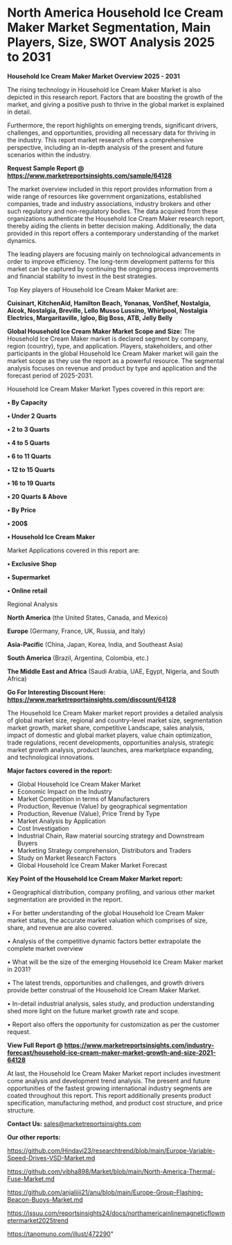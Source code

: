# North America Household Ice Cream Maker Market Segmentation, Main Players, Size, SWOT Analysis 2025 to 2031

<Strong> Household Ice Cream Maker Market Overview 2025 - 2031</strong>

The rising technology in Household Ice Cream Maker Market is also depicted in this research report. Factors that are boosting the growth of the market, and giving a positive push to thrive in the global market is explained in detail.

Furthermore, the report highlights on emerging trends, significant drivers, challenges, and opportunities, providing all necessary data for thriving in the industry. This report market research offers a comprehensive perspective, including an in-depth analysis of the present and future scenarios within the industry.

<strong>Request Sample Report @ <a href=https://www.marketreportsinsights.com/sample/64128>https://www.marketreportsinsights.com/sample/64128</a></strong>

The market overview included in this report provides information from a wide range of resources like government organizations, established companies, trade and industry associations, industry brokers and other such regulatory and non-regulatory bodies. The data acquired from these organizations authenticate the Household Ice Cream Maker research report, thereby aiding the clients in better decision making. Additionally, the data provided in this report offers a contemporary understanding of the market dynamics.

The leading players are focusing mainly on technological advancements in order to improve efficiency. The long-term development patterns for this market can be captured by continuing the ongoing process improvements and financial stability to invest in the best strategies.

Top Key players of Household Ice Cream Maker Market are:

<strong>Cuisinart, KitchenAid, Hamilton Beach, Yonanas, VonShef, Nostalgia, Aicok, Nostalgia, Breville, Lello Musso Lussino, Whirlpool, Nostalgia Electrics, Margaritaville, Igloo, Big Boss, ATB, Jelly Belly</strong>

<strong><b>Global Household Ice Cream Maker Market Scope and Size:</b></strong>
The Household Ice Cream Maker market is declared segment by company, region (country), type, and application. Players, stakeholders, and other participants in the global Household Ice Cream Maker market will gain the market scope as they use the report as a powerful resource. The segmental analysis focuses on revenue and product by type and application and the forecast period of 2025-2031.

Household Ice Cream Maker Market Types covered in this report are:

<strong>• By Capacity

• Under 2 Quarts

• 2 to 3 Quarts 

• 4 to 5 Quarts

• 6 to 11 Quarts

• 12 to 15 Quarts

• 16 to 19 Quarts

• 20 Quarts & Above

• By Price

• 200$

• Household Ice Cream Maker</strong>

Market Applications covered in this report are:

<strong>• Exclusive Shop

• Supermarket

• Online retail</strong> 

Regional Analysis

<strong>North America</strong> (the United States, Canada, and Mexico)

<strong>Europe</strong> (Germany, France, UK, Russia, and Italy)

<strong>Asia-Pacific</strong> (China, Japan, Korea, India, and Southeast Asia)

<strong>South America</strong> (Brazil, Argentina, Colombia, etc.)

<strong>The Middle East and Africa</strong> (Saudi Arabia, UAE, Egypt, Nigeria, and South Africa)

<strong>Go For Interesting Discount Here: <a href=https://www.marketreportsinsights.com/discount/64128>https://www.marketreportsinsights.com/discount/64128</a></strong>

The Household Ice Cream Maker market report provides a detailed analysis of global market size, regional and country-level market size, segmentation market growth, market share, competitive Landscape, sales analysis, impact of domestic and global market players, value chain optimization, trade regulations, recent developments, opportunities analysis, strategic market growth analysis, product launches, area marketplace expanding, and technological innovations.

<strong><b>Major factors covered in the report:</b></strong>
<ul>
  <li>Global Household Ice Cream Maker Market </li>
  <li>Economic Impact on the Industry</li>
  <li>Market Competition in terms of Manufacturers</li>
  <li>Production, Revenue (Value) by geographical segmentation</li>
  <li>Production, Revenue (Value), Price Trend by Type</li>
  <li>Market Analysis by Application</li>
  <li>Cost Investigation</li>
  <li>Industrial Chain, Raw material sourcing strategy and Downstream Buyers</li>
  <li>Marketing Strategy comprehension, Distributors and Traders</li>
  <li>Study on Market Research Factors</li>
  <li>Global Household Ice Cream Maker Market Forecast</li>
</ul>

<strong><b>Key Point of the Household Ice Cream Maker Market report:</b></strong>

• Geographical distribution, company profiling, and various other market segmentation are provided in the report.

• For better understanding of the global Household Ice Cream Maker market status, the accurate market valuation which comprises of size, share, and revenue are also covered.

• Analysis of the competitive dynamic factors better extrapolate the complete market overview

• What will be the size of the emerging Household Ice Cream Maker market in 2031?

• The latest trends, opportunities and challenges, and growth drivers provide better construal of the Household Ice Cream Maker Market.

• In-detail industrial analysis, sales study, and production understanding shed more light on the future market growth rate and scope.

• Report also offers the opportunity for customization as per the customer request.

<strong><b>View Full Report @ <a href=https://www.marketreportsinsights.com/industry-forecast/household-ice-cream-maker-market-growth-and-size-2021-64128>https://www.marketreportsinsights.com/industry-forecast/household-ice-cream-maker-market-growth-and-size-2021-64128</a></b></strong>


At last, the Household Ice Cream Maker Market report includes investment come analysis and development trend analysis. The present and future opportunities of the fastest growing international industry segments are coated throughout this report. This report additionally presents product specification, manufacturing method, and product cost structure, and price structure.

<strong>Contact Us:</strong>
sales@marketreportsinsights.com

<strong>Our other reports:</strong>

<a href=https://github.com/Hindavi23/researchtrend/blob/main/Europe-Variable-Speed-Drives-VSD-Market.md>https://github.com/Hindavi23/researchtrend/blob/main/Europe-Variable-Speed-Drives-VSD-Market.md</a>

<a href=https://github.com/vibha898/Market/blob/main/North-America-Thermal-Fuse-Market.md>https://github.com/vibha898/Market/blob/main/North-America-Thermal-Fuse-Market.md</a>

<a href=https://github.com/anjaliiii21/anu/blob/main/Europe-Group-Flashing-Beacon-Buoys-Market.md>https://github.com/anjaliiii21/anu/blob/main/Europe-Group-Flashing-Beacon-Buoys-Market.md</a>

<a href=https://issuu.com/reportsinsights24/docs/northamericainlinemagneticflowmetermarket2025trend>https://issuu.com/reportsinsights24/docs/northamericainlinemagneticflowmetermarket2025trend</a>

<a href=https://tanomuno.com/illust/472290>https://tanomuno.com/illust/472290</a>"
